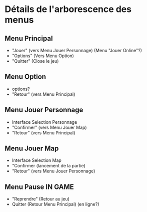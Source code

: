 # Détails de l'arborescence des menus

## Menu Principal
- "Jouer" (vers Menu Jouer Personnage) (Menu "Jouer Online"?)
- "Options" (Vers Menu Option)
- "Quitter" (Close le jeu)

## Menu Option
- options?
- "Retour" (vers Menu Principal)

## Menu Jouer Personnage
- Interface Selection Personnage
- "Confirmer" (vers Menu Jouer Map)
- "Retour" (vers Menu Principal)

## Menu Jouer Map
- Interface Selection Map
- "Confirmer (lancement de la partie)
- "Retour" (vers Menu Jouer Personnage)

## Menu Pause IN GAME
- "Reprendre" (Retour au jeu)
- Quitter (Retour Menu Principal) (en ligne?)

